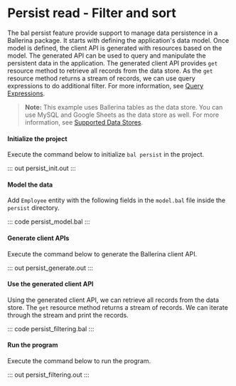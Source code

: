 # Persist read - Filter and sort

The bal persist feature provide support to manage data persistence in a Ballerina package. It starts with defining the application's data model. Once model is defined, the client API is generated with resources based on the model. The generated
API can be used to query and manipulate the persistent data in the application.
The generated client API provides `get` resource method to retrieve all records from the data store. As the `get` resource method returns a stream of records, we can use query expressions to do additional filter. For more information, see [Query Expressions](/learn/by-example/query-expressions/).

> **Note:** This example uses Ballerina tables as the data store. You can use MySQL and Google Sheets as the data store as well. For more information, see [Supported Data Stores](/learn/supported-data-stores/).

#### Initialize the project
Execute the command below to initialize `bal persist` in the project.

::: out persist_init.out :::

#### Model the data

Add `Employee` entity with the following fields in the `model.bal` file inside the `persist` directory.

::: code persist_model.bal :::

#### Generate client APIs
Execute the command below to generate the Ballerina client API.

::: out persist_generate.out :::

#### Use the generated client API

Using the generated client API, we can retrieve all records from the data store. The `get` resource method returns a stream of records. We can iterate through the stream and print the records.

::: code persist_filtering.bal :::

#### Run the program

Execute the command below to run the program.

::: out persist_filtering.out :::
